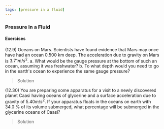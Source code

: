 ```yaml
---
tags: [pressure in a fluid]
---
```


### Pressure In a Fluid

#### Exercises
(12.9) Oceans on Mars. Scientists have found evidence that Mars may once have had an ocean 0.500 km deep. The acceleration due to gravity on Mars is $3.71 m/s^2$.
a. What would be the gauge pressure at the bottom of such an ocean, assuming it was freshwater?
b. To what depth would you need to go in the earth's ocean to experience the same gauge pressure?
>Solution


(12.30) You are preparing some apparatus for a visit to a newly discovered planet Caasi having oceans of glycerine and a surface acceleration due to gravity of $5.40 m/s^2$. If your apparatus floats in the oceans on earth with 34.0 % of its volume submerged, what percentage will be submerged in the glycerine oceans of Caasi?
>Solution
